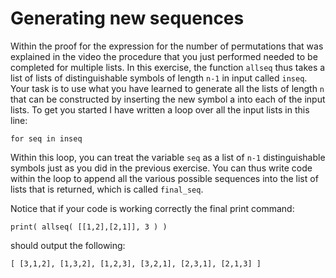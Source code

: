 # Generating new sequences

Within the proof for the expression for the number of permutations that was explained in the video the procedure that you just performed needed to be completed for multiple lists.  In this exercise, the function `allseq` thus takes a list of lists of distinguishable symbols of length `n-1` in input called `inseq`.  Your task is to use what you have learned to generate all the lists of length `n` that can be constructed by inserting the new symbol a into each of the input lists.  To get you started I have written a loop over all the input lists in this line:

````
for seq in inseq
```` 
 
Within this loop, you can treat the variable `seq`  as a list of `n-1` distinguishable symbols just as you did in the previous exercise.  You can thus write code within the loop to append all the various possible sequences into the list of lists that is returned, which is called `final_seq`.

Notice that if your code is working correctly the final print command:

````
print( allseq( [[1,2],[2,1]], 3 ) )
````

should output the following:

````
[ [3,1,2], [1,3,2], [1,2,3], [3,2,1], [2,3,1], [2,1,3] ]
````
